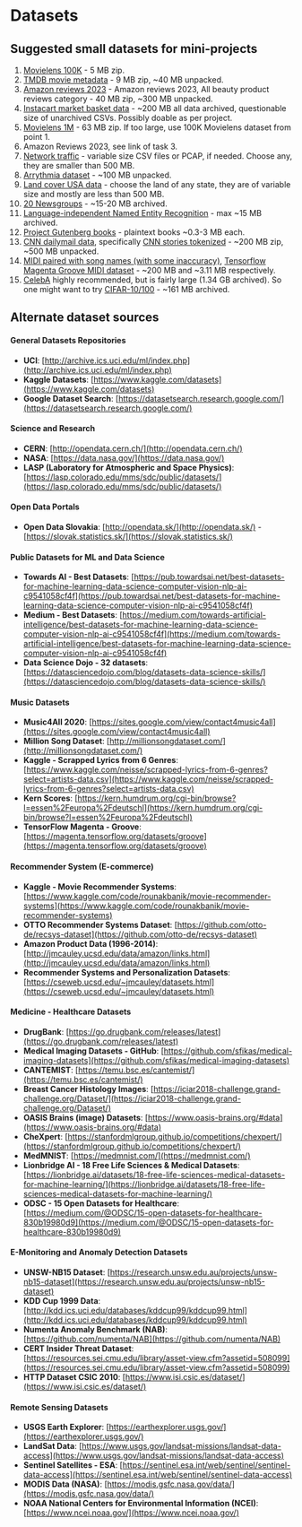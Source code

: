 # Datasets

## Suggested small datasets for mini-projects
1. [Movielens 100K](https://grouplens.org/datasets/movielens/100k/) - 5 MB zip.
2. [TMDB movie metadata](https://www.kaggle.com/datasets/tmdb/tmdb-movie-metadata) - 9 MB zip, ~40 MB unpacked.
3. [Amazon reviews 2023](https://datarepo.eng.ucsd.edu/mcauley_group/data/amazon_2023/raw/review_categories/All_Beauty.jsonl.gz) - Amazon reviews 2023, All beauty product reviews category - 40 MB zip, ~300 MB unpacked.
4. [Instacart market basket data](https://www.kaggle.com/c/instacart-market-basket-analysis/data) - ~200 MB all data archived, questionable size of unarchived CSVs. Possibly doable as per project.
5. [Movielens 1M](https://grouplens.org/datasets/movielens/1m/) - 63 MB zip. If too large, use 100K Movielens dataset from point 1.
6. Amazon Reviews 2023, see link of task 3.
7. [Network traffic](https://unsw-my.sharepoint.com/personal/z5025758_ad_unsw_edu_au/_layouts/15/onedrive.aspx?ga=1&id=%2Fpersonal%2Fz5025758%5Fad%5Funsw%5Fedu%5Fau%2FDocuments%2FUNSW%2DNB15%20dataset%2FCSV%20Files%2FTraining%20and%20Testing%20Sets) - variable size CSV files or PCAP, if needed. Choose any, they are smaller than 500 MB.
8. [Arrythmia dataset](https://physionet.org/content/mitdb/1.0.0/) - ~100 MB unpacked.
9. [Land cover USA data](landcover.usgs.gov) - choose the land of any state, they are of variable size and mostly are less than 500 MB.
10. [20 Newsgroups](http://qwone.com/~jason/20Newsgroups/) - ~15-20 MB archived.
11. [Language-independent Named Entity Recognition](https://www.clips.uantwerpen.be/conll2003/ner/) - max ~15 MB archived.
12. [Project Gutenberg books](https://www.gutenberg.org/browse/scores/top) - plaintext books ~0.3-3 MB each.
13. [CNN dailymail data](https://github.com/abisee/cnn-dailymail), specifically [CNN stories tokenized](https://github.com/JafferWilson/Process-Data-of-CNN-DailyMail?tab=readme-ov-file) - ~200 MB zip, ~500 MB unpacked.
14. [MIDI paired with song names (with some inaccuracy)](https://www.kaggle.com/datasets/imsparsh/lakh-midi-clean), [Tensorflow Magenta Groove MIDI dataset](https://magenta.tensorflow.org/datasets/groove) - ~200 MB and ~3.11 MB respectively.
15. [CelebA](https://mmlab.ie.cuhk.edu.hk/projects/CelebA.html) highly recommended, but is fairly large (1.34 GB archived). So one might want to try [CIFAR-10/100](https://www.cs.toronto.edu/~kriz/cifar.html) - ~161 MB archived.


## Alternate dataset sources
#### General Datasets Repositories
- **UCI**: [http://archive.ics.uci.edu/ml/index.php](http://archive.ics.uci.edu/ml/index.php)
- **Kaggle Datasets**: [https://www.kaggle.com/datasets](https://www.kaggle.com/datasets)
- **Google Dataset Search**: [https://datasetsearch.research.google.com/](https://datasetsearch.research.google.com/)

#### Science and Research
- **CERN**: [http://opendata.cern.ch/](http://opendata.cern.ch/)
- **NASA**: [https://data.nasa.gov/](https://data.nasa.gov/)
- **LASP (Laboratory for Atmospheric and Space Physics)**: [https://lasp.colorado.edu/mms/sdc/public/datasets/](https://lasp.colorado.edu/mms/sdc/public/datasets/)

#### Open Data Portals
- **Open Data Slovakia**: [http://opendata.sk/](http://opendata.sk/) - [https://slovak.statistics.sk/](https://slovak.statistics.sk/)

#### Public Datasets for ML and Data Science
- **Towards AI - Best Datasets**: [https://pub.towardsai.net/best-datasets-for-machine-learning-data-science-computer-vision-nlp-ai-c9541058cf4f](https://pub.towardsai.net/best-datasets-for-machine-learning-data-science-computer-vision-nlp-ai-c9541058cf4f)
- **Medium - Best Datasets**: [https://medium.com/towards-artificial-intelligence/best-datasets-for-machine-learning-data-science-computer-vision-nlp-ai-c9541058cf4f](https://medium.com/towards-artificial-intelligence/best-datasets-for-machine-learning-data-science-computer-vision-nlp-ai-c9541058cf4f)
- **Data Science Dojo - 32 datasets**: [https://datasciencedojo.com/blog/datasets-data-science-skills/](https://datasciencedojo.com/blog/datasets-data-science-skills/)

#### Music Datasets
- **Music4All 2020**: [https://sites.google.com/view/contact4music4all](https://sites.google.com/view/contact4music4all)
- **Million Song Dataset**: [http://millionsongdataset.com/](http://millionsongdataset.com/)
- **Kaggle - Scrapped Lyrics from 6 Genres**: [https://www.kaggle.com/neisse/scrapped-lyrics-from-6-genres?select=artists-data.csv](https://www.kaggle.com/neisse/scrapped-lyrics-from-6-genres?select=artists-data.csv)
- **Kern Scores**: [https://kern.humdrum.org/cgi-bin/browse?l=essen%2Feuropa%2Fdeutschl](https://kern.humdrum.org/cgi-bin/browse?l=essen%2Feuropa%2Fdeutschl)
- **TensorFlow Magenta - Groove**: [https://magenta.tensorflow.org/datasets/groove](https://magenta.tensorflow.org/datasets/groove)

#### Recommender System (E-commerce)
- **Kaggle - Movie Recommender Systems**: [https://www.kaggle.com/code/rounakbanik/movie-recommender-systems](https://www.kaggle.com/code/rounakbanik/movie-recommender-systems)
- **OTTO Recommender Systems Dataset**: [https://github.com/otto-de/recsys-dataset](https://github.com/otto-de/recsys-dataset)
- **Amazon Product Data (1996-2014)**: [http://jmcauley.ucsd.edu/data/amazon/links.html](http://jmcauley.ucsd.edu/data/amazon/links.html)
- **Recommender Systems and Personalization Datasets**: [https://cseweb.ucsd.edu/~jmcauley/datasets.html](https://cseweb.ucsd.edu/~jmcauley/datasets.html)

#### Medicine - Healthcare Datasets
- **DrugBank**: [https://go.drugbank.com/releases/latest](https://go.drugbank.com/releases/latest)
- **Medical Imaging Datasets - GitHub**: [https://github.com/sfikas/medical-imaging-datasets](https://github.com/sfikas/medical-imaging-datasets)
- **CANTEMIST**: [https://temu.bsc.es/cantemist/](https://temu.bsc.es/cantemist/)
- **Breast Cancer Histology Images**: [https://iciar2018-challenge.grand-challenge.org/Dataset/](https://iciar2018-challenge.grand-challenge.org/Dataset/)
- **OASIS Brains (image) Datasets**: [https://www.oasis-brains.org/#data](https://www.oasis-brains.org/#data)
- **CheXpert**: [https://stanfordmlgroup.github.io/competitions/chexpert/](https://stanfordmlgroup.github.io/competitions/chexpert/)
- **MedMNIST**: [https://medmnist.com/](https://medmnist.com/)
- **Lionbridge AI - 18 Free Life Sciences & Medical Datasets**: [https://lionbridge.ai/datasets/18-free-life-sciences-medical-datasets-for-machine-learning/](https://lionbridge.ai/datasets/18-free-life-sciences-medical-datasets-for-machine-learning/)
- **ODSC - 15 Open Datasets for Healthcare**: [https://medium.com/@ODSC/15-open-datasets-for-healthcare-830b19980d9](https://medium.com/@ODSC/15-open-datasets-for-healthcare-830b19980d9)

#### E-Monitoring and Anomaly Detection Datasets
- **UNSW-NB15 Dataset**: [https://research.unsw.edu.au/projects/unsw-nb15-dataset](https://research.unsw.edu.au/projects/unsw-nb15-dataset)
- **KDD Cup 1999 Data**: [http://kdd.ics.uci.edu/databases/kddcup99/kddcup99.html](http://kdd.ics.uci.edu/databases/kddcup99/kddcup99.html)
- **Numenta Anomaly Benchmark (NAB)**: [https://github.com/numenta/NAB](https://github.com/numenta/NAB)
- **CERT Insider Threat Dataset**: [https://resources.sei.cmu.edu/library/asset-view.cfm?assetid=508099](https://resources.sei.cmu.edu/library/asset-view.cfm?assetid=508099)
- **HTTP Dataset CSIC 2010**: [https://www.isi.csic.es/dataset/](https://www.isi.csic.es/dataset/)

#### Remote Sensing Datasets
- **USGS Earth Explorer**: [https://earthexplorer.usgs.gov/](https://earthexplorer.usgs.gov/)
- **LandSat Data**: [https://www.usgs.gov/landsat-missions/landsat-data-access](https://www.usgs.gov/landsat-missions/landsat-data-access)
- **Sentinel Satellites - ESA**: [https://sentinel.esa.int/web/sentinel/sentinel-data-access](https://sentinel.esa.int/web/sentinel/sentinel-data-access)
- **MODIS Data (NASA)**: [https://modis.gsfc.nasa.gov/data/](https://modis.gsfc.nasa.gov/data/)
- **NOAA National Centers for Environmental Information (NCEI)**: [https://www.ncei.noaa.gov/](https://www.ncei.noaa.gov/)
